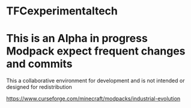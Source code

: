 # TFCexperimentaltech
# This is an Alpha in progress Modpack expect frequent changes and commits
This a collaborative environment for development and is not intended or designed for redistribution  

https://www.curseforge.com/minecraft/modpacks/industrial-evolution

